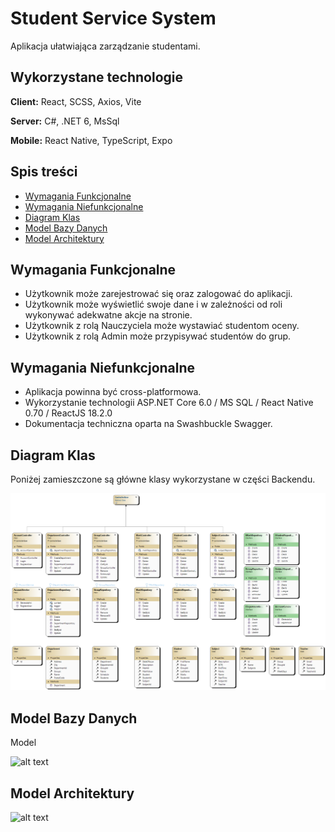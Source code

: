 
# Student Service System

Aplikacja ułatwiająca zarządzanie studentami.




## Wykorzystane technologie

**Client:** React, SCSS, Axios, Vite

**Server:** C#, .NET 6, MsSql

**Mobile:** React Native, TypeScript, Expo


## Spis treści

 - [Wymagania Funkcjonalne](#-wymagania-funkcjonalne)
 - [Wymagania Niefunkcjonalne](#-wymagania-niefunkcjonalne)
 - [Diagram Klas](#-diagram-klas)
 - [Model Bazy Danych](#-model-bazy-danych)
 - [Model Architektury](#-model-architektury)
 

## Wymagania Funkcjonalne

 - Użytkownik może zarejestrować się oraz zalogować do aplikacji.
 - Użytkownik może wyświetlić swoje dane i w zależności od roli wykonywać adekwatne akcje na stronie.
 - Użytkownik z rolą Nauczyciela może wystawiać studentom oceny.
 - Użytkownik z rolą Admin może przypisywać studentów do grup.

## Wymagania Niefunkcjonalne

 - Aplikacja powinna być cross-platformowa.
 - Wykorzystanie technologii ASP.NET Core 6.0 / MS SQL / React Native 0.70 / ReactJS 18.2.0
 - Dokumentacja techniczna oparta na Swashbuckle Swagger.

## Diagram Klas

Poniżej zamieszczone są główne klasy wykorzystane w części Backendu.

![alt text](https://raw.githubusercontent.com/FilipSokol/2022_GR2_Z6_BACKEND/master/Img/ClassDiagram.png)
## Model Bazy Danych

Model

![alt text](https://github.com/FilipSokol/2022_GR2_Z6_BACKEND/tree/master/Img/database_model.png?raw=true)
## Model Architektury

![alt text](https://github.com/FilipSokol/2022_GR2_Z6_BACKEND/tree/master/Img/Architecture.png?raw=true)
